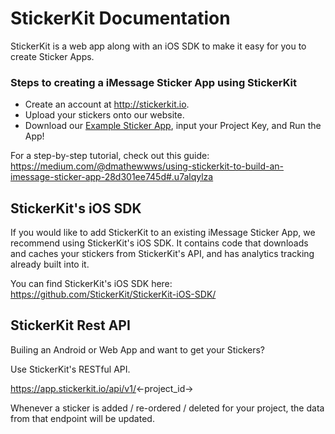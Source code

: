 # StickerKit Documentation

StickerKit is a web app along with an iOS SDK to make it easy for you to create Sticker Apps.

### Steps to creating a iMessage Sticker App using StickerKit
- Create an account at http://stickerkit.io.
- Upload your stickers onto our website.
- Download our [Example Sticker App](https://github.com/StickerKit/StickerKit-iMessage-Example-App), input your Project Key, and Run the App!

For a step-by-step tutorial, check out this guide: https://medium.com/@dmathewwws/using-stickerkit-to-build-an-imessage-sticker-app-28d301ee745d#.u7alqylza

## StickerKit's iOS SDK

If you would like to add StickerKit to an existing iMessage Sticker App, we recommend using StickerKit's iOS SDK. It contains code that downloads and caches your stickers from StickerKit's API, and has analytics tracking already built into it.

You can find StickerKit's iOS SDK here: https://github.com/StickerKit/StickerKit-iOS-SDK/

## StickerKit Rest API

Builing an Android or Web App and want to get your Stickers? 

Use StickerKit's RESTful API.

https://app.stickerkit.io/api/v1/<-project_id->

Whenever a sticker is added / re-ordered / deleted for your project, the data from that endpoint will be updated.

